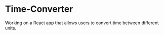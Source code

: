 # Time-Converter

Working on a React app that allows users to convert time between different units.
